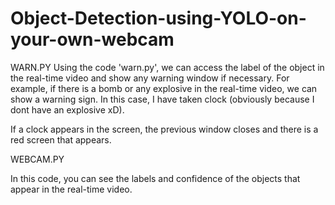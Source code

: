 # Object-Detection-using-YOLO-on-your-own-webcam

WARN.PY
Using the code 'warn.py', we can access the label of the object in the real-time video and show any warning window if necessary. For example, if there is a bomb or any explosive in the real-time video, we can show a warning sign. In this case, I have taken clock (obviously because I dont have an explosive xD). 

If a clock appears in the screen, the previous window closes and there is a red screen that appears.

WEBCAM.PY

In this code, you can see the labels and confidence of the objects that appear in the real-time video.
